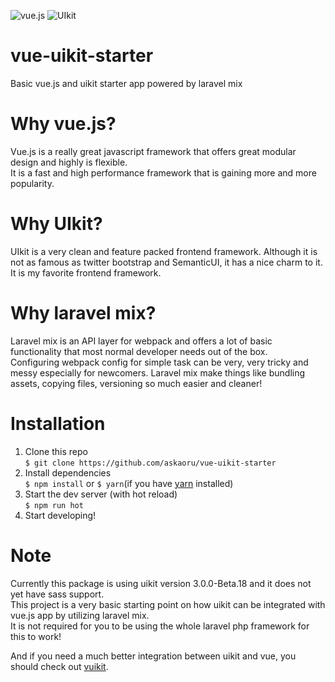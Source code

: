 ![vue.js](https://github.com/askaoru/vue-uikit-starter/blob/master/src/assets/img/vue-logo.png)
![UIkit](https://github.com/askaoru/vue-uikit-starter/blob/master/src/assets/img/uikit-logo.png)

# vue-uikit-starter
Basic vue.js and uikit starter app powered by laravel mix

# Why vue.js?
Vue.js is a really great javascript framework that offers great modular design and highly is flexible.  
It is a fast and high performance framework that is gaining more and more popularity.

# Why UIkit?
UIkit is a very clean and feature packed frontend framework. Although it is not as famous as twitter bootstrap and SemanticUI, 
it has a nice charm to it. It is my favorite frontend framework.

# Why laravel mix?
Laravel mix is an API layer for webpack and offers a lot of basic functionality that most normal developer needs out of the box.  
Configuring webpack config for simple task can be very, very tricky and messy especially for newcomers. Laravel mix make things like 
bundling assets, copying files, versioning so much easier and cleaner!

# Installation
1) Clone this repo  
`$ git clone https://github.com/askaoru/vue-uikit-starter`
2) Install dependencies  
`$ npm install` or `$ yarn`(if you have [yarn](https://yarnpkg.com) installed)
3) Start the dev server (with hot reload)  
`$ npm run hot`
4) Start developing!


# Note
Currently this package is using uikit version 3.0.0-Beta.18 and it does not yet have sass support.  
This project is a very basic starting point on how uikit can be integrated with vue.js app by utilizing laravel mix.  
It is not required for you to be using the whole laravel php framework for this to work!  

And if you need a much better integration between uikit and vue, you should check out [vuikit](https://github.com/vuikit/vuikit).
